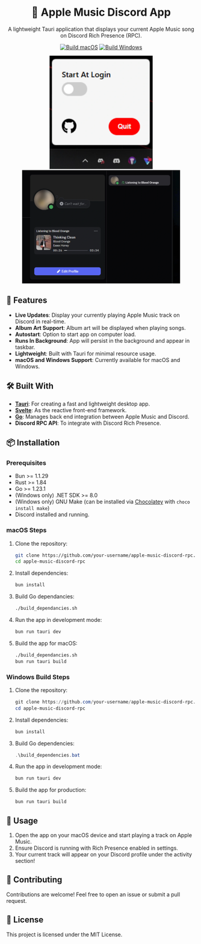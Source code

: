 
<div align="center">

# 🎵 Apple Music Discord App

A lightweight Tauri application that displays your current Apple Music song on Discord Rich Presence (RPC).

[![Build macOS](https://github.com/tsliger/apple-music-discord-app/actions/workflows/macos-tauri.yml/badge.svg)](https://github.com/tsliger/apple-music-discord-app/actions/workflows/macos-tauri.yml)
[![Build Windows](https://github.com/tsliger/apple-music-discord-app/actions/workflows/windows-tauri.yml/badge.svg)](https://github.com/tsliger/apple-music-discord-app/actions/workflows/windows-tauri.yml)

</div>
<div align="center">
  <img src=".github/images/windows_display.webp" alt="Windows taskbar view" height="300px" />
  <img src=".github/images/discord_side.webp" alt="Discord Rich Presence" height="300px" />
</div>

## 🚀 Features

-   **Live Updates**: Display your currently playing Apple Music track on Discord in real-time.
-   **Album Art Support**: Album art will be displayed when playing songs.
-   **Autostart**: Option to start app on computer load.
-   **Runs In Background**: App will persist in the background and appear in taskbar.
-   **Lightweight**: Built with Tauri for minimal resource usage.
-   **macOS and Windows Support**: Currently available for macOS and Windows.

## 🛠️ Built With

-   **[Tauri](https://tauri.app/)**: For creating a fast and lightweight desktop app.
-   **[Svelte](https://svelte.dev/)**: As the reactive front-end framework.
-   **[Go](https://go.dev/)**: Manages back end integration between Apple Music and Discord.
-   **Discord RPC API**: To integrate with Discord Rich Presence.

## 📦 Installation

### Prerequisites

-   Bun >= 1.1.29
-   Rust >= 1.84
-   Go >= 1.23.1
-   (Windows only) .NET SDK >= 8.0
-   (Windows only) GNU Make (can be installed via [Chocolatey](https://chocolatey.org/) with ```choco install make```)
-   Discord installed and running.
### macOS Steps

1.  Clone the repository:

    ```bash
    git clone https://github.com/your-username/apple-music-discord-rpc.git
    cd apple-music-discord-rpc
    ```

2.  Install dependencies:
	 ```bash
    bun install
    ```
3.  Build Go dependancies:
	  ```bash
    ./build_dependancies.sh
    ```
5.  Run the app in development mode:

    ```bash
    bun run tauri dev
    ```

6.  Build the app for macOS:

    ```bash
    ./build_dependancies.sh
    bun run tauri build
    ```
### Windows Build Steps

1.  Clone the repository:

    ```PowerShell
    git clone https://github.com/your-username/apple-music-discord-rpc.git
    cd apple-music-discord-rpc
    ```
    
2.  Install dependencies:
   
	 ```PowerShell
    bun install
    ```

3. Build Go dependencies:

   ```PowerShell
   .\build_dependencies.bat
   ```

4. Run the app in development mode:

   ```PowerShell
   bun run tauri dev
   ```

5. Build the app for production:

   ```PowerShell
   bun run tauri build
   ```
      
## 📖 Usage

1.  Open the app on your macOS device and start playing a track on Apple Music.
2.  Ensure Discord is running with Rich Presence enabled in settings.
3.  Your current track will appear on your Discord profile under the activity section!

## 🤝 Contributing

Contributions are welcome! Feel free to open an issue or submit a pull request.

## 📝 License

This project is licensed under the MIT License.

